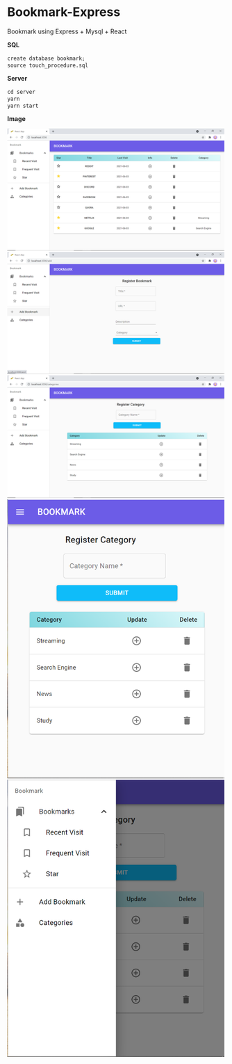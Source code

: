 # Bookmark-Express
Bookmark using Express + Mysql + React


**SQL** 

    create database bookmark;
    source touch_procedure.sql

**Server**

    cd server
    yarn
    yarn start


**Image**

<img src="./img/p1.png" width="500px" alt="page1"/>
<img src="./img/p2.png" width="500px" alt="page2"/>
<img src="./img/p3.png" width="500px" alt="page3"/>

<img src="./img/m1.png" width="500px" alt="mobile1"/>
<img src="./img/m2.png" width="500px" alt="mobile2"/>